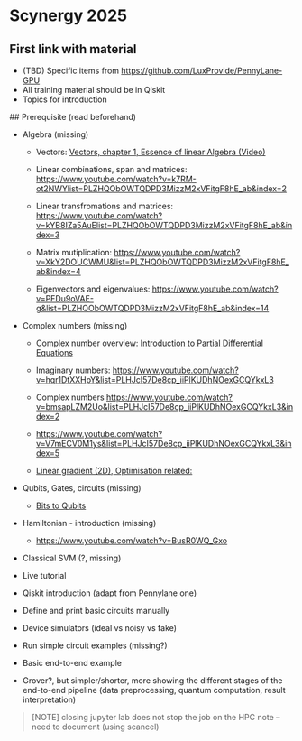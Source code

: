 # Scynergy 2025

## First link with material
- (TBD) Specific items from https://github.com/LuxProvide/PennyLane-GPU 
- All training material should be in Qiskit
- Topics for introduction

## Prerequisite (read beforehand)
- Algebra (missing)
    - Vectors:
    [Vectors, chapter 1, Essence of linear Algebra (Video)](https://youtu.be/fNk_zzaMoSs?si=YgNzHf28LbB4xiyA)

    - Linear combinations, span and matrices:
    https://www.youtube.com/watch?v=k7RM-ot2NWYlist=PLZHQObOWTQDPD3MizzM2xVFitgF8hE_ab&index=2

    - Linear transfromations and matrices:
    https://www.youtube.com/watch?v=kYB8IZa5AuElist=PLZHQObOWTQDPD3MizzM2xVFitgF8hE_ab&index=3

    - Matrix mutiplication:
    https://www.youtube.com/watch?v=XkY2DOUCWMU&list=PLZHQObOWTQDPD3MizzM2xVFitgF8hE_ab&index=4

    - Eigenvectors and eigenvalues:
    https://www.youtube.com/watch?v=PFDu9oVAE-g&list=PLZHQObOWTQDPD3MizzM2xVFitgF8hE_ab&index=14

- Complex numbers (missing)
    - Complex number overview:
    [Introduction to Partial Differential Equations](https://math.libretexts.org/Bookshelves/Differential_Equations/Introduction_to_Partial_Differential_Equations_(Herman)/08%3A_Complex_Representations_of_Functions/8.02%3A_Complex_Numbers)

    - Imaginary numbers:
    https://www.youtube.com/watch?v=hqr1DtXXHpY&list=PLHJcI57De8cp_iiPlKUDhNOexGCQYkxL3

    - Complex numbers
    https://www.youtube.com/watch?v=bmsapLZM2Uo&list=PLHJcI57De8cp_iiPlKUDhNOexGCQYkxL3&index=2

    - https://www.youtube.com/watch?v=V7mECV0M1ys&list=PLHJcI57De8cp_iiPlKUDhNOexGCQYkxL3&index=5

    - [Linear gradient (2D), Optimisation related:](http://www.cedar.buffalo.edu/~srihari/CSE676/4.2%20Gradient-based%20Optimization.pdf)

- Qubits, Gates, circuits (missing)
    - [Bits to Qubits](https://ichec.github.io/ct4106/lecture-03/from-bits-to-qubits.html)
- Hamiltonian - introduction (missing)
    - https://www.youtube.com/watch?v=BusR0WQ_Gxo

- Classical SVM (?, missing)
- Live tutorial
- Qiskit introduction (adapt from Pennylane one)
- Define and print basic circuits manually
- Device simulators (ideal vs noisy vs fake)
- Run simple circuit examples (missing?)
- Basic end-to-end example
- Grover?, but simpler/shorter, more showing the different stages of the end-to-end pipeline (data preprocessing, quantum computation, result interpretation)

> [NOTE] closing jupyter lab does not stop the job on the HPC note – need to document (using scancel)
